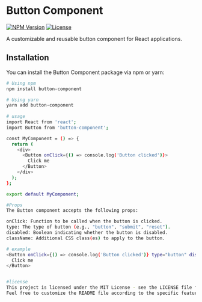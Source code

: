 # Button Component

[![NPM Version](https://img.shields.io/npm/v/button-component.svg)](https://www.npmjs.com/package/button-component)
[![License](https://img.shields.io/npm/l/button-component.svg)](https://github.com/Dj1236/button-component/blob/main/LICENSE)

A customizable and reusable button component for React applications.

## Installation

You can install the Button Component package via npm or yarn:

```bash
# Using npm
npm install button-component

# Using yarn
yarn add button-component
 
# usage
import React from 'react';
import Button from 'button-component';

const MyComponent = () => {
  return (
    <div>
      <Button onClick={() => console.log('Button clicked')}>
        Click me
      </Button>
    </div>
  );
};

export default MyComponent;

#Props
The Button component accepts the following props:

onClick: Function to be called when the button is clicked.
type: The type of button (e.g., "button", "submit", "reset").
disabled: Boolean indicating whether the button is disabled.
className: Additional CSS class(es) to apply to the button.

# example
<Button onClick={() => console.log('Button clicked')} type="button" disabled={false} className="custom-button">
  Click me
</Button>


#license
This project is licensed under the MIT License - see the LICENSE file for details.
Feel free to customize the README file according to the specific features, usage instructions, and customization options of your button component. Additionally, you can add more sections like "Contributing", "Changelog", or "Credits" as needed.

